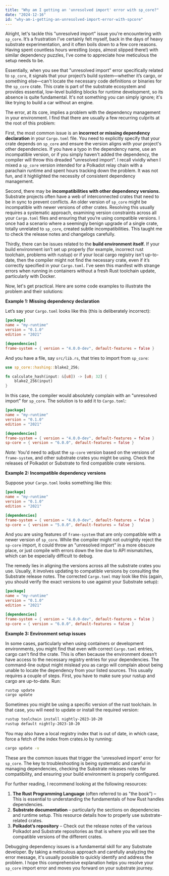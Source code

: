 ```yaml
---
title: "Why am I getting an 'unresolved import' error with sp_core?"
date: "2024-12-16"
id: "why-am-i-getting-an-unresolved-import-error-with-spcore"
---
```


Alright, let's tackle this "unresolved import" issue you're encountering with `sp_core`. It’s a frustration I've certainly felt myself, back in the days of heavy substrate experimentation, and it often boils down to a few core reasons. Having spent countless hours wrestling (oops, almost slipped there!) with similar dependency puzzles, I've come to appreciate how meticulous the setup needs to be.

Essentially, when you see that "unresolved import" error specifically related to `sp_core`, it signals that your project’s build system—whether it’s cargo, or something else—can't locate the necessary code definitions or binaries for the `sp_core` crate. This crate is part of the substrate ecosystem and provides essential, low-level building blocks for runtime development, so its absence is quite fundamental. It's not something you can simply ignore; it's like trying to build a car without an engine.

The error, at its core, implies a problem with the dependency management in your environment. I find that there are usually a few recurring culprits at the root of this problem:

First, the most common issue is an **incorrect or missing dependency declaration** in your `Cargo.toml` file. You need to explicitly specify that your crate depends on `sp_core` and ensure the version aligns with your project's other dependencies. If you have a typo in the dependency name, use an incompatible version, or if you simply haven't added the dependency, the compiler will throw this dreaded "unresolved import". I recall vividly when I mixed a `sp_core` version intended for a Polkadot relay chain with a parachain runtime and spent hours tracking down the problem. It was not fun, and it highlighted the necessity of consistent dependency management.

Second, there may be **incompatibilities with other dependency versions.** Substrate projects often have a web of interconnected crates that need to be in sync to prevent conflicts. An older version of `sp_core` might be incompatible with newer versions of other crates. Resolving this usually requires a systematic approach, examining version constraints across all your `Cargo.toml` files and ensuring that you’re using compatible versions. I once had a scenario where a seemingly benign upgrade of a single crate, totally unrelated to `sp_core`, created subtle incompatibilities. This taught me to check the release notes and changelogs carefully.

Thirdly, there can be issues related to the **build environment itself.** If your build environment isn’t set up properly (for example, incorrect rust toolchain, problems with rustup) or if your local cargo registry isn't up-to-date, then the compiler might not find the necessary crate, even if it’s correctly specified in your `Cargo.toml`. I've seen this manifest with strange errors when running in containers without a fresh Rust toolchain update, particularly with Docker.

Now, let's get practical. Here are some code examples to illustrate the problem and their solutions:

**Example 1: Missing dependency declaration**

Let’s say your `Cargo.toml` looks like this (this is deliberately incorrect):

```toml
[package]
name = "my-runtime"
version = "0.1.0"
edition = "2021"

[dependencies]
frame-system = { version = "4.0.0-dev", default-features = false }
```

And you have a file, say `src/lib.rs`, that tries to import from `sp_core`:

```rust
use sp_core::hashing::blake2_256;

fn calculate_hash(input: &[u8]) -> [u8; 32] {
    blake2_256(input)
}
```

In this case, the compiler would absolutely complain with an "unresolved import" for `sp_core`. The solution is to add it to `Cargo.toml`:

```toml
[package]
name = "my-runtime"
version = "0.1.0"
edition = "2021"

[dependencies]
frame-system = { version = "4.0.0-dev", default-features = false }
sp-core = { version = "6.0.0", default-features = false }
```
*Note:* You'd need to adjust the `sp-core` version based on the versions of `frame-system`, and other substrate crates you might be using. Check the releases of Polkadot or Substrate to find compatible crate versions.

**Example 2: Incompatible dependency versions**

Suppose your `Cargo.toml` looks something like this:

```toml
[package]
name = "my-runtime"
version = "0.1.0"
edition = "2021"

[dependencies]
frame-system = { version = "4.0.0-dev", default-features = false }
sp-core = { version = "5.0.0", default-features = false }
```

And you are using features of `frame-system` that are only compatible with a newer version of `sp_core`. While the compiler might not outrightly reject the `sp-core` import, it could throw an "unresolved import" in a more obscure place, or just compile with errors down the line due to API mismatches, which can be especially difficult to debug.

The remedy lies in aligning the versions across all the substrate crates you use. Usually, it involves updating to compatible versions by consulting the Substrate release notes. The corrected `Cargo.toml` may look like this (again, you should verify the exact versions to use against your Substrate setup):

```toml
[package]
name = "my-runtime"
version = "0.1.0"
edition = "2021"

[dependencies]
frame-system = { version = "4.0.0-dev", default-features = false }
sp-core = { version = "6.0.0", default-features = false }
```

**Example 3: Environment setup issues**

In some cases, particularly when using containers or development environments, you might find that even with correct `Cargo.toml` entries, cargo can't find the crate. This is often because the environment doesn’t have access to the necessary registry entries for your dependencies. The command-line output might mislead you as cargo will complain about being unable to locate the dependency from your listed sources. This usually requires a couple of steps. First, you have to make sure your rustup and cargo are up-to-date. Run:

```bash
rustup update
cargo update
```

Sometimes you might be using a specific version of the rust toolchain. In that case, you will need to update or install the required version:

```bash
rustup toolchain install nightly-2023-10-20
rustup default nightly-2023-10-20
```

You may also have a local registry index that is out of date, in which case, force a fetch of the index from crates.io by running:

```bash
cargo update -v
```

These are the common issues that trigger the 'unresolved import' error for `sp_core`. The key to troubleshooting is being systematic and careful in managing dependencies, checking the Substrate releases notes for compatibility, and ensuring your build environment is properly configured.

For further reading, I recommend looking at the following resources:
1.  **The Rust Programming Language** (often referred to as "the book") – This is essential to understanding the fundamentals of how Rust handles dependencies.
2.  **Substrate documentation** – particularly the sections on dependencies and runtime setup. This resource details how to properly use substrate-related crates.
3.  **Polkadot’s repository** – Check out the release notes of the various Polkadot and Substrate repositories as that is where you will see the compatible versions of the different crates.

Debugging dependency issues is a fundamental skill for any Substrate developer. By taking a meticulous approach and carefully analyzing the error message, it's usually possible to quickly identify and address the problem. I hope this comprehensive explanation helps you resolve your `sp_core` import error and moves you forward on your substrate journey.

